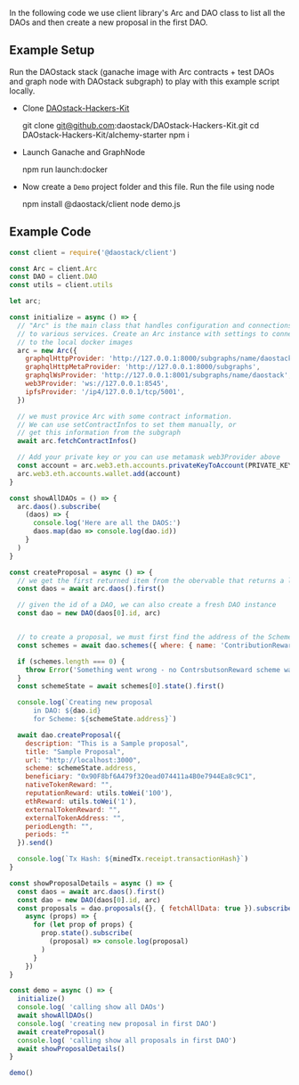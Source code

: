 In the following code we use client library's Arc and DAO class to list all the DAOs and then create a new proposal in the first DAO.

## Example Setup

Run the DAOstack stack (ganache image with Arc contracts + test DAOs and graph node with DAOstack subgraph) to play with this example script locally.

  - Clone [DAOstack-Hackers-Kit](https://github.com/daostack/DAOstack-Hackers-Kit/)
      
      git clone git@github.com:daostack/DAOstack-Hackers-Kit.git
      cd DAOstack-Hackers-Kit/alchemy-starter
      npm i

  - Launch Ganache and GraphNode
    
      npm run launch:docker

  - Now create a `Demo` project folder and this file. Run the file using node
      
      npm install @daostack/client
      node demo.js

## Example Code

```js
const client = require('@daostack/client')

const Arc = client.Arc
const DAO = client.DAO
const utils = client.utils

let arc;

const initialize = async () => {
  // "Arc" is the main class that handles configuration and connections
  // to various services. Create an Arc instance with settings to connect
  // to the local docker images
  arc = new Arc({
    graphqlHttpProvider: 'http://127.0.0.1:8000/subgraphs/name/daostack',
    graphqlHttpMetaProvider: 'http://127.0.0.1:8000/subgraphs',
    graphqlWsProvider: 'http://127.0.0.1:8001/subgraphs/name/daostack',
    web3Provider: 'ws://127.0.0.1:8545',
    ipfsProvider: '/ip4/127.0.0.1/tcp/5001',
  })

  // we must provice Arc with some contract information.
  // We can use setContractInfos to set them manually, or
  // get this information from the subgraph
  await arc.fetchContractInfos()

  // Add your private key or you can use metamask web3Provider above
  const account = arc.web3.eth.accounts.privateKeyToAccount(PRIVATE_KEY)
  arc.web3.eth.accounts.wallet.add(account)
}

const showAllDAOs = () => {
  arc.daos().subscribe(
    (daos) => {
      console.log('Here are all the DAOS:')
      daos.map(dao => console.log(dao.id))
    }
  )
}

const createProposal = async () => {
  // we get the first returned item from the obervable that returns a list of DAOs
  const daos = await arc.daos().first()

  // given the id of a DAO, we can also create a fresh DAO instance
  const dao = new DAO(daos[0].id, arc)


  // to create a proposal, we must first find the address of the Scheme to create it in
  const schemes = await dao.schemes({ where: { name: 'ContributionReward'}}).first()

  if (schemes.length === 0) {
    throw Error('Something went wrong - no ContrsbutsonReward scheme was registered with this DAO')
  }
  const schemeState = await schemes[0].state().first()

  console.log(`Creating new proposal
      in DAO: ${dao.id}
      for Scheme: ${schemeState.address}`)

  await dao.createProposal({
    description: "This is a Sample proposal",
    title: "Sample Proposal",
    url: "http://localhost:3000",
    scheme: schemeState.address,
    beneficiary: "0x90F8bf6A479f320ead074411a4B0e7944Ea8c9C1",
    nativeTokenReward: "",
    reputationReward: utils.toWei('100'),
    ethReward: utils.toWei('1'),
    externalTokenReward: "",
    externalTokenAddress: "",
    periodLength: "",
    periods: ""
  }).send()

  console.log(`Tx Hash: ${minedTx.receipt.transactionHash}`)
}

const showProposalDetails = async () => {
  const daos = await arc.daos().first()
  const dao = new DAO(daos[0].id, arc)
  const proposals = dao.proposals({}, { fetchAllData: true }).subscribe(
    async (props) => {
      for (let prop of props) {
        prop.state().subscribe(
          (proposal) => console.log(proposal)
        )
      }
    })
}

const demo = async () => {
  initialize()
  console.log( 'calling show all DAOs')
  await showAllDAOs()
  console.log( 'creating new proposal in first DAO')
  await createProposal()
  console.log( 'calling show all proposals in first DAO')
  await showProposalDetails()
}

demo()
```
